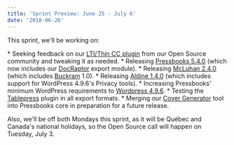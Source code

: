 ```yaml
---
title: 'Sprint Preview: June 25 - July 6'
date: '2018-06-26'
---
```


This sprint, we'll be working on:

\* Seeking feedback on our
[LTI/Thin CC plugin](https://github.com/pressbooks/pressbooks-lti-provider) from our Open
Source community and tweaking it as needed. \* Releasing
[Pressbooks 5.4.0](https://github.com/pressbooks/pressbooks/milestone/41) (which now
includes our [DocRaptor](https://github.com/pressbooks/pressbooks/pull/1240) export
module). \* Releasing
[McLuhan 2.4.0](https://github.com/pressbooks/pressbooks-book/milestone/13) (which
includes [Buckram](https://github.com/pressbooks/buckram/projects/1) 1.0). \* Releasing
[Aldine 1.4.0](https://github.com/pressbooks/pressbooks-aldine/milestone/11) (which
includes support for WordPress 4.9.6's Privacy tools). \* Increasing Pressbooks' minimum
WordPress requirements to
[Wordpress 4.9.6](https://wordpress.org/news/2018/05/wordpress-4-9-6-privacy-and-maintenance-release/). \*
Testing the [Tablepress](https://en-ca.wordpress.org/plugins/tablepress/) plugin in all
export formats. \* Merging our
[Cover Generator](https://guide.pressbooks.com/chapter/how-to-design-your-book-cover/)
tool into Pressbooks core in preparation for a future release.

Also, we'll be off both Mondays this sprint, as it will be Québec and Canada's national
holidays, so the Open Source call will happen on Tuesday, July 3.
